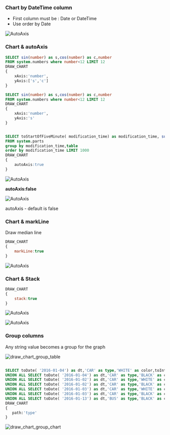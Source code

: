 ### Chart by DateTime column

* First column must be : Date or DateTime
* Use order by Date

![AutoAxis](/img/draw-chart-datetime.png)

### Chart & autoAxis
```SQL
SELECT sin(number) as s,cos(number) as c,number
FROM system.numbers where number<12 LIMIT 12
DRAW_CHART
{
    xAxis:'number',
    yAxis:['s','c']
}
```

```SQL
SELECT sin(number) as s,cos(number) as c,number
FROM system.numbers where number<12 LIMIT 12
DRAW_CHART
{
    xAxis:'number',
    yAxis:'s'
}
```





```SQL

SELECT toStartOfFiveMinute( modification_time) as modification_time, sum(bytes) as bytes,sum(marks) as marks,table
FROM system.parts
group by modification_time,table
order by modification_time LIMIT 1000
DRAW_CHART
{
    autoAxis:true
}
```

![AutoAxis](/img/draw-chart-autoAxis.png)

**autoAxis:false**


![AutoAxis](/img/draw-chart-noautoAxis.png)


autoAxis - default is false

### Chart & markLine

Draw median line


```javascript
DRAW_CHART
{
    markLine:true
}
```

![AutoAxis](/img/draw-chart-markLine.png)


### Chart & Stack


```javascript
DRAW_CHART
{
    stack:true
}
```

![AutoAxis](/img/draw-chart-stack.png)

![AutoAxis](/img/draw-chart-stack-bar.png)


### Group columns

Any string value becomes a group for the graph

 

![draw_chart_group_table](/img/draw_chart_group_table.png)



```sql

SELECT toDate( '2016-01-04') as dt,'CAR' as type,'WHITE' as color,toInt16(2000) as cost,122 as width
UNION ALL SELECT toDate( '2016-01-04') as dt,'CAR' as type,'BLACK' as color,toInt16(2100) as cost,121 as width
UNION ALL SELECT toDate( '2016-01-02') as dt,'CAR' as type,'WHITE' as color,toInt16(2200) as cost,100 as width
UNION ALL SELECT toDate( '2016-01-02') as dt,'CAR' as type,'BLACK' as color,toInt16(2300) as cost,99 as width
UNION ALL SELECT toDate( '2016-01-03') as dt,'CAR' as type,'WHITE' as color,toInt16(2400) as cost,110 as width
UNION ALL SELECT toDate( '2016-01-03') as dt,'CAR' as type,'BLACK' as color,toInt16(2500) as cost,112 as width
UNION ALL SELECT toDate( '2016-01-13') as dt,'BUS' as type,'BLACK' as color,toInt16(2500) as cost,112 as width
DRAW_CHART 
{
   path:'type'
}


```



![draw_chart_group_chart](/img/draw_chart_group_chart.png)